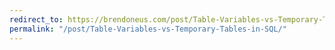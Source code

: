 ```yaml
---
redirect_to: https://brendoneus.com/post/Table-Variables-vs-Temporary-Tables-in-SQL/
permalink: "/post/Table-Variables-vs-Temporary-Tables-in-SQL/"
---
```

